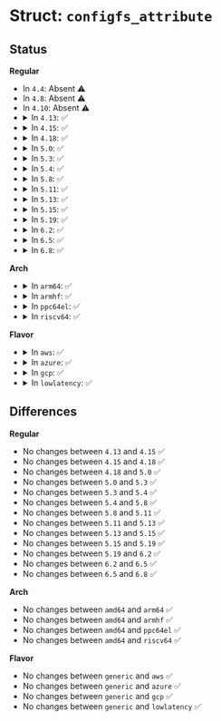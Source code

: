 # Struct: <code>configfs_attribute</code>

## Status
<b>Regular</b>
<ul>
<li>
In <code>4.4</code>: Absent ⚠️
</li>
<li>
In <code>4.8</code>: Absent ⚠️
</li>
<li>
In <code>4.10</code>: Absent ⚠️
</li>
<li>
<details>
<summary>In <code>4.13</code>: ✅</summary>

```c
struct configfs_attribute {
    const char *ca_name;
    struct module *ca_owner;
    umode_t ca_mode;
    ssize_t (*show)(struct config_item *, char *);
    ssize_t (*store)(struct config_item *, const char *, size_t);
};
```
</details>
</li>
<li>
<details>
<summary>In <code>4.15</code>: ✅</summary>

```c
struct configfs_attribute {
    const char *ca_name;
    struct module *ca_owner;
    umode_t ca_mode;
    ssize_t (*show)(struct config_item *, char *);
    ssize_t (*store)(struct config_item *, const char *, size_t);
};
```
</details>
</li>
<li>
<details>
<summary>In <code>4.18</code>: ✅</summary>

```c
struct configfs_attribute {
    const char *ca_name;
    struct module *ca_owner;
    umode_t ca_mode;
    ssize_t (*show)(struct config_item *, char *);
    ssize_t (*store)(struct config_item *, const char *, size_t);
};
```
</details>
</li>
<li>
<details>
<summary>In <code>5.0</code>: ✅</summary>

```c
struct configfs_attribute {
    const char *ca_name;
    struct module *ca_owner;
    umode_t ca_mode;
    ssize_t (*show)(struct config_item *, char *);
    ssize_t (*store)(struct config_item *, const char *, size_t);
};
```
</details>
</li>
<li>
<details>
<summary>In <code>5.3</code>: ✅</summary>

```c
struct configfs_attribute {
    const char *ca_name;
    struct module *ca_owner;
    umode_t ca_mode;
    ssize_t (*show)(struct config_item *, char *);
    ssize_t (*store)(struct config_item *, const char *, size_t);
};
```
</details>
</li>
<li>
<details>
<summary>In <code>5.4</code>: ✅</summary>

```c
struct configfs_attribute {
    const char *ca_name;
    struct module *ca_owner;
    umode_t ca_mode;
    ssize_t (*show)(struct config_item *, char *);
    ssize_t (*store)(struct config_item *, const char *, size_t);
};
```
</details>
</li>
<li>
<details>
<summary>In <code>5.8</code>: ✅</summary>

```c
struct configfs_attribute {
    const char *ca_name;
    struct module *ca_owner;
    umode_t ca_mode;
    ssize_t (*show)(struct config_item *, char *);
    ssize_t (*store)(struct config_item *, const char *, size_t);
};
```
</details>
</li>
<li>
<details>
<summary>In <code>5.11</code>: ✅</summary>

```c
struct configfs_attribute {
    const char *ca_name;
    struct module *ca_owner;
    umode_t ca_mode;
    ssize_t (*show)(struct config_item *, char *);
    ssize_t (*store)(struct config_item *, const char *, size_t);
};
```
</details>
</li>
<li>
<details>
<summary>In <code>5.13</code>: ✅</summary>

```c
struct configfs_attribute {
    const char *ca_name;
    struct module *ca_owner;
    umode_t ca_mode;
    ssize_t (*show)(struct config_item *, char *);
    ssize_t (*store)(struct config_item *, const char *, size_t);
};
```
</details>
</li>
<li>
<details>
<summary>In <code>5.15</code>: ✅</summary>

```c
struct configfs_attribute {
    const char *ca_name;
    struct module *ca_owner;
    umode_t ca_mode;
    ssize_t (*show)(struct config_item *, char *);
    ssize_t (*store)(struct config_item *, const char *, size_t);
};
```
</details>
</li>
<li>
<details>
<summary>In <code>5.19</code>: ✅</summary>

```c
struct configfs_attribute {
    const char *ca_name;
    struct module *ca_owner;
    umode_t ca_mode;
    ssize_t (*show)(struct config_item *, char *);
    ssize_t (*store)(struct config_item *, const char *, size_t);
};
```
</details>
</li>
<li>
<details>
<summary>In <code>6.2</code>: ✅</summary>

```c
struct configfs_attribute {
    const char *ca_name;
    struct module *ca_owner;
    umode_t ca_mode;
    ssize_t (*show)(struct config_item *, char *);
    ssize_t (*store)(struct config_item *, const char *, size_t);
};
```
</details>
</li>
<li>
<details>
<summary>In <code>6.5</code>: ✅</summary>

```c
struct configfs_attribute {
    const char *ca_name;
    struct module *ca_owner;
    umode_t ca_mode;
    ssize_t (*show)(struct config_item *, char *);
    ssize_t (*store)(struct config_item *, const char *, size_t);
};
```
</details>
</li>
<li>
<details>
<summary>In <code>6.8</code>: ✅</summary>

```c
struct configfs_attribute {
    const char *ca_name;
    struct module *ca_owner;
    umode_t ca_mode;
    ssize_t (*show)(struct config_item *, char *);
    ssize_t (*store)(struct config_item *, const char *, size_t);
};
```
</details>
</li>
</ul>
<b>Arch</b>
<ul>
<li>
<details>
<summary>In <code>arm64</code>: ✅</summary>

```c
struct configfs_attribute {
    const char *ca_name;
    struct module *ca_owner;
    umode_t ca_mode;
    ssize_t (*show)(struct config_item *, char *);
    ssize_t (*store)(struct config_item *, const char *, size_t);
};
```
</details>
</li>
<li>
<details>
<summary>In <code>armhf</code>: ✅</summary>

```c
struct configfs_attribute {
    const char *ca_name;
    struct module *ca_owner;
    umode_t ca_mode;
    ssize_t (*show)(struct config_item *, char *);
    ssize_t (*store)(struct config_item *, const char *, size_t);
};
```
</details>
</li>
<li>
<details>
<summary>In <code>ppc64el</code>: ✅</summary>

```c
struct configfs_attribute {
    const char *ca_name;
    struct module *ca_owner;
    umode_t ca_mode;
    ssize_t (*show)(struct config_item *, char *);
    ssize_t (*store)(struct config_item *, const char *, size_t);
};
```
</details>
</li>
<li>
<details>
<summary>In <code>riscv64</code>: ✅</summary>

```c
struct configfs_attribute {
    const char *ca_name;
    struct module *ca_owner;
    umode_t ca_mode;
    ssize_t (*show)(struct config_item *, char *);
    ssize_t (*store)(struct config_item *, const char *, size_t);
};
```
</details>
</li>
</ul>
<b>Flavor</b>
<ul>
<li>
<details>
<summary>In <code>aws</code>: ✅</summary>

```c
struct configfs_attribute {
    const char *ca_name;
    struct module *ca_owner;
    umode_t ca_mode;
    ssize_t (*show)(struct config_item *, char *);
    ssize_t (*store)(struct config_item *, const char *, size_t);
};
```
</details>
</li>
<li>
<details>
<summary>In <code>azure</code>: ✅</summary>

```c
struct configfs_attribute {
    const char *ca_name;
    struct module *ca_owner;
    umode_t ca_mode;
    ssize_t (*show)(struct config_item *, char *);
    ssize_t (*store)(struct config_item *, const char *, size_t);
};
```
</details>
</li>
<li>
<details>
<summary>In <code>gcp</code>: ✅</summary>

```c
struct configfs_attribute {
    const char *ca_name;
    struct module *ca_owner;
    umode_t ca_mode;
    ssize_t (*show)(struct config_item *, char *);
    ssize_t (*store)(struct config_item *, const char *, size_t);
};
```
</details>
</li>
<li>
<details>
<summary>In <code>lowlatency</code>: ✅</summary>

```c
struct configfs_attribute {
    const char *ca_name;
    struct module *ca_owner;
    umode_t ca_mode;
    ssize_t (*show)(struct config_item *, char *);
    ssize_t (*store)(struct config_item *, const char *, size_t);
};
```
</details>
</li>
</ul>

## Differences
<b>Regular</b>
<ul>
<li>
No changes between <code>4.13</code> and <code>4.15</code> ✅
</li>
<li>
No changes between <code>4.15</code> and <code>4.18</code> ✅
</li>
<li>
No changes between <code>4.18</code> and <code>5.0</code> ✅
</li>
<li>
No changes between <code>5.0</code> and <code>5.3</code> ✅
</li>
<li>
No changes between <code>5.3</code> and <code>5.4</code> ✅
</li>
<li>
No changes between <code>5.4</code> and <code>5.8</code> ✅
</li>
<li>
No changes between <code>5.8</code> and <code>5.11</code> ✅
</li>
<li>
No changes between <code>5.11</code> and <code>5.13</code> ✅
</li>
<li>
No changes between <code>5.13</code> and <code>5.15</code> ✅
</li>
<li>
No changes between <code>5.15</code> and <code>5.19</code> ✅
</li>
<li>
No changes between <code>5.19</code> and <code>6.2</code> ✅
</li>
<li>
No changes between <code>6.2</code> and <code>6.5</code> ✅
</li>
<li>
No changes between <code>6.5</code> and <code>6.8</code> ✅
</li>
</ul>
<b>Arch</b>
<ul>
<li>
No changes between <code>amd64</code> and <code>arm64</code> ✅
</li>
<li>
No changes between <code>amd64</code> and <code>armhf</code> ✅
</li>
<li>
No changes between <code>amd64</code> and <code>ppc64el</code> ✅
</li>
<li>
No changes between <code>amd64</code> and <code>riscv64</code> ✅
</li>
</ul>
<b>Flavor</b>
<ul>
<li>
No changes between <code>generic</code> and <code>aws</code> ✅
</li>
<li>
No changes between <code>generic</code> and <code>azure</code> ✅
</li>
<li>
No changes between <code>generic</code> and <code>gcp</code> ✅
</li>
<li>
No changes between <code>generic</code> and <code>lowlatency</code> ✅
</li>
</ul>
